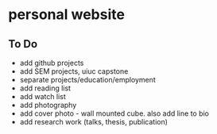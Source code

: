 # personal website

## To Do

* add github projects
* add SEM projects, uiuc capstone
* separate projects/education/employment
* add reading list
* add watch list
* add photography
* add cover photo - wall mounted cube. also add line to bio
* add research work (talks, thesis, publication)
